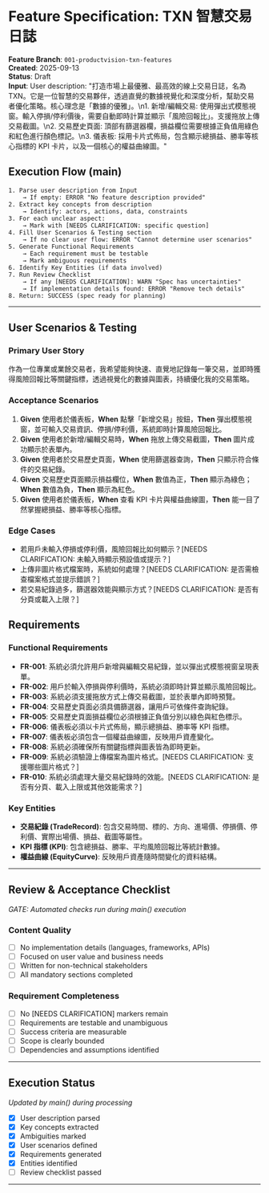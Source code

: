 # Feature Specification: TXN 智慧交易日誌

**Feature Branch**: `001-productvision-txn-features`  
**Created**: 2025-09-13  
**Status**: Draft  
**Input**: User description: "打造市場上最優雅、最高效的線上交易日誌，名為 TXN。它是一位智慧的交易夥伴，透過直覺的數據視覺化和深度分析，幫助交易者優化策略。核心理念是「數據的優雅」。\n1. 新增/編輯交易: 使用彈出式模態視窗。輸入停損/停利價後，需要自動即時計算並顯示「風險回報比」。支援拖放上傳交易截圖。\n2. 交易歷史頁面: 頂部有篩選器欄，損益欄位需要根據正負值用綠色和紅色進行顏色標記。\n3. 儀表板: 採用卡片式佈局，包含顯示總損益、勝率等核心指標的 KPI 卡片，以及一個核心的權益曲線圖。"

## Execution Flow (main)
```
1. Parse user description from Input
	→ If empty: ERROR "No feature description provided"
2. Extract key concepts from description
	→ Identify: actors, actions, data, constraints
3. For each unclear aspect:
	→ Mark with [NEEDS CLARIFICATION: specific question]
4. Fill User Scenarios & Testing section
	→ If no clear user flow: ERROR "Cannot determine user scenarios"
5. Generate Functional Requirements
	→ Each requirement must be testable
	→ Mark ambiguous requirements
6. Identify Key Entities (if data involved)
7. Run Review Checklist
	→ If any [NEEDS CLARIFICATION]: WARN "Spec has uncertainties"
	→ If implementation details found: ERROR "Remove tech details"
8. Return: SUCCESS (spec ready for planning)
```

---

## User Scenarios & Testing

### Primary User Story
作為一位專業或業餘交易者，我希望能夠快速、直覺地記錄每一筆交易，並即時獲得風險回報比等關鍵指標，透過視覺化的數據與圖表，持續優化我的交易策略。

### Acceptance Scenarios
1. **Given** 使用者於儀表板，**When** 點擊「新增交易」按鈕，**Then** 彈出模態視窗，並可輸入交易資訊、停損/停利價，系統即時計算風險回報比。
2. **Given** 使用者於新增/編輯交易時，**When** 拖放上傳交易截圖，**Then** 圖片成功顯示於表單內。
3. **Given** 使用者於交易歷史頁面，**When** 使用篩選器查詢，**Then** 只顯示符合條件的交易紀錄。
4. **Given** 交易歷史頁面顯示損益欄位，**When** 數值為正，**Then** 顯示為綠色；**When** 數值為負，**Then** 顯示為紅色。
5. **Given** 使用者於儀表板，**When** 查看 KPI 卡片與權益曲線圖，**Then** 能一目了然掌握總損益、勝率等核心指標。

### Edge Cases
- 若用戶未輸入停損或停利價，風險回報比如何顯示？[NEEDS CLARIFICATION: 未輸入時顯示預設值或提示？]
- 上傳非圖片格式檔案時，系統如何處理？[NEEDS CLARIFICATION: 是否需檢查檔案格式並提示錯誤？]
- 若交易紀錄過多，篩選器效能與顯示方式？[NEEDS CLARIFICATION: 是否有分頁或載入上限？]

## Requirements

### Functional Requirements
- **FR-001**: 系統必須允許用戶新增與編輯交易紀錄，並以彈出式模態視窗呈現表單。
- **FR-002**: 用戶於輸入停損與停利價時，系統必須即時計算並顯示風險回報比。
- **FR-003**: 系統必須支援拖放方式上傳交易截圖，並於表單內即時預覽。
- **FR-004**: 交易歷史頁面必須具備篩選器，讓用戶可依條件查詢紀錄。
- **FR-005**: 交易歷史頁面損益欄位必須根據正負值分別以綠色與紅色標示。
- **FR-006**: 儀表板必須以卡片式佈局，顯示總損益、勝率等 KPI 指標。
- **FR-007**: 儀表板必須包含一個權益曲線圖，反映用戶資產變化。
- **FR-008**: 系統必須確保所有關鍵指標與圖表皆為即時更新。
- **FR-009**: 系統必須驗證上傳檔案為圖片格式。[NEEDS CLARIFICATION: 支援哪些圖片格式？]
- **FR-010**: 系統必須處理大量交易紀錄時的效能。[NEEDS CLARIFICATION: 是否有分頁、載入上限或其他效能需求？]

### Key Entities
- **交易紀錄 (TradeRecord)**: 包含交易時間、標的、方向、進場價、停損價、停利價、實際出場價、損益、截圖等屬性。
- **KPI 指標 (KPI)**: 包含總損益、勝率、平均風險回報比等統計數據。
- **權益曲線 (EquityCurve)**: 反映用戶資產隨時間變化的資料結構。

---

## Review & Acceptance Checklist
*GATE: Automated checks run during main() execution*

### Content Quality
- [ ] No implementation details (languages, frameworks, APIs)
- [ ] Focused on user value and business needs
- [ ] Written for non-technical stakeholders
- [ ] All mandatory sections completed

### Requirement Completeness
- [ ] No [NEEDS CLARIFICATION] markers remain
- [ ] Requirements are testable and unambiguous  
- [ ] Success criteria are measurable
- [ ] Scope is clearly bounded
- [ ] Dependencies and assumptions identified

---

## Execution Status
*Updated by main() during processing*

- [x] User description parsed
- [x] Key concepts extracted
- [x] Ambiguities marked
- [x] User scenarios defined
- [x] Requirements generated
- [x] Entities identified
- [ ] Review checklist passed

---

